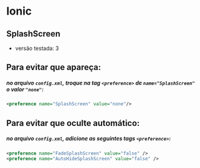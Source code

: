# Ionic

## SplashScreen

- versão testada: 3


## Para evitar que apareça:

##### no arquivo `config.xml`, troque na tag `<preference>` de `name="SplashScreen"` o valor `"none"`:

```xml
<preference name="SplashScreen" value="none"/>
```


## Para evitar que oculte automático:

##### no arquivo `config.xml`, adicione as seguintes tags `<preference>`:

```xml
<preference name="FadeSplashScreen" value="false" />
<preference name="AutoHideSplashScreen" value="false" />
```


